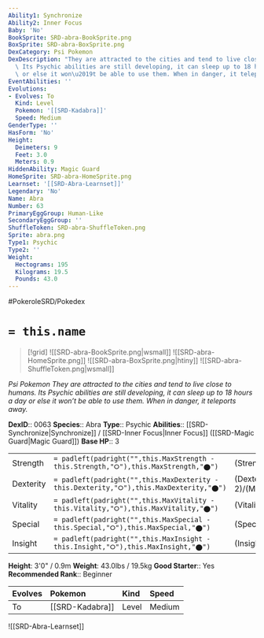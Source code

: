 ```yaml
---
Ability1: Synchronize
Ability2: Inner Focus
Baby: 'No'
BookSprite: SRD-abra-BookSprite.png
BoxSprite: SRD-abra-BoxSprite.png
DexCategory: Psi Pokemon
DexDescription: "They are attracted to the cities and tend to live close to humans.\
  \ Its Psychic abilities are still developing, it can sleep up to 18 hours a day\
  \ or else it won\u2019t be able to use them. When in danger, it teleports away."
EventAbilities: ''
Evolutions:
- Evolves: To
  Kind: Level
  Pokemon: '[[SRD-Kadabra]]'
  Speed: Medium
GenderType: ''
HasForm: 'No'
Height:
  Deimeters: 9
  Feet: 3.0
  Meters: 0.9
HiddenAbility: Magic Guard
HomeSprite: SRD-abra-HomeSprite.png
Learnset: '[[SRD-Abra-Learnset]]'
Legendary: 'No'
Name: Abra
Number: 63
PrimaryEggGroup: Human-Like
SecondaryEggGroup: ''
ShuffleToken: SRD-abra-ShuffleToken.png
Sprite: abra.png
Type1: Psychic
Type2: ''
Weight:
  Hectograms: 195
  Kilograms: 19.5
  Pounds: 43.0
---
```


#PokeroleSRD/Pokedex

# `= this.name`

> [!grid]
> ![[SRD-abra-BookSprite.png|wsmall]]
> ![[SRD-abra-HomeSprite.png]]
> ![[SRD-abra-BoxSprite.png|htiny]]
> ![[SRD-abra-ShuffleToken.png|wsmall]]


*Psi Pokemon*
*They are attracted to the cities and tend to live close to humans. Its Psychic abilities are still developing, it can sleep up to 18 hours a day or else it won’t be able to use them. When in danger, it teleports away.*

**DexID**:: 0063
**Species**:: Abra
**Type**:: Psychic
**Abilities**:: [[SRD-Synchronize|Synchronize]] / [[SRD-Inner Focus|Inner Focus]] ([[SRD-Magic Guard|Magic Guard]])
**Base HP**:: 3

|           |                                                                                        |                                          |
| --------- | -------------------------------------------------------------------------------------- | ---------------------------------------- |
| Strength  | `= padleft(padright("",this.MaxStrength - this.Strength,"⭘"),this.MaxStrength,"⬤")`    | (Strength::1)/(MaxStrength::3)   |
| Dexterity | `= padleft(padright("",this.MaxDexterity - this.Dexterity,"⭘"),this.MaxDexterity,"⬤")` | (Dexterity:: 2)/(MaxDexterity::5) |
| Vitality  | `= padleft(padright("",this.MaxVitality - this.Vitality,"⭘"),this.MaxVitality,"⬤")`    | (Vitality::1)/(MaxVitality::2)   |
| Special   | `= padleft(padright("",this.MaxSpecial - this.Special,"⭘"),this.MaxSpecial,"⬤")`       | (Special::3)/(MaxSpecial::6)     |
| Insight   | `= padleft(padright("",this.MaxInsight - this.Insight,"⭘"),this.MaxInsight,"⬤")`       | (Insight::1)/(MaxInsight::3)     |

**Height**: 3'0" / 0.9m
**Weight**: 43.0lbs / 19.5kg
**Good Starter**:: Yes
**Recommended Rank**:: Beginner

| Evolves   | Pokemon         | Kind   | Speed   |
|:----------|:----------------|:-------|:--------|
| To        | [[SRD-Kadabra]] | Level  | Medium  |

![[SRD-Abra-Learnset]]